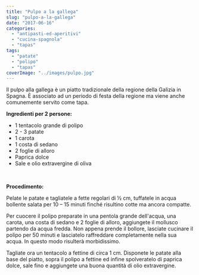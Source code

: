 ```yaml
---
title: "Pulpo a la gallega"
slug: "pulpo-a-la-gallega"
date: "2017-06-16"
categories: 
  - "antipasti-ed-aperitivi"
  - "cucina-spagnola"
  - "tapas"
tags: 
  - "patate"
  - "polipo"
  - "tapas"
coverImage: "../images/pulpo.jpg"
---
```


Il pulpo alla gallega è un piatto tradizionale della regione della Galizia in Spagna. È associato ad un periodo di festa della regione ma viene anche comunemente servito come tapa.

**Ingredienti per 2 persone:**

- 1 tentacolo grande di polipo
- 2 - 3 patate
- 1 carota
- 1 costa di sedano
- 2 foglie di alloro
- Paprica dolce
- Sale e olio extravergine di oliva

 

**Procedimento:**

Pelate le patate e tagliatele a fette regolari di ½ cm, tuffatele in acqua bollente salata per 10 – 15 minuti finché risultino cotte ma ancora compatte.

Per cuocere il polipo preparate in una pentola grande dell'acqua, una carota, una costa di sedano e 2 foglie di alloro, aggiungete il mollusco partendo da acqua fredda. Non appena prende il bollore, lasciate cucinare il polipo per 50 minuti e lasciatelo raffreddare completamente nella sua acqua. In questo modo risulterà morbidissimo.

Tagliate ora un tentacolo a fettine di circa 1 cm. Disponete le patate alla base del piatto, sopra il polipo a fettine ed infine spolveratelo di paprica dolce, sale fino e aggiungete una buona quantità di olio extravergine.

